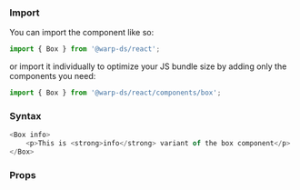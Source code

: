 ### Import

You can import the component like so:
```js
import { Box } from '@warp-ds/react';
```

or import it individually to optimize your JS bundle size by adding only the components you need:
```js
import { Box } from '@warp-ds/react/components/box';

```

### Syntax

```js
<Box info>
    <p>This is <strong>info</strong> variant of the box component</p>
</Box>
```

### Props

<api-table type="react" component="Box" />
